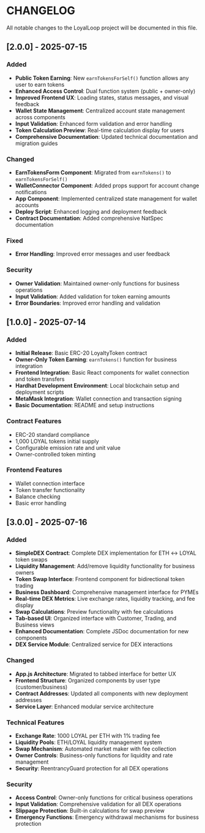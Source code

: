 # CHANGELOG

All notable changes to the LoyalLoop project will be documented in this file.

## [2.0.0] - 2025-07-15

### Added
- **Public Token Earning**: New `earnTokensForSelf()` function allows any user to earn tokens
- **Enhanced Access Control**: Dual function system (public + owner-only)
- **Improved Frontend UX**: Loading states, status messages, and visual feedback
- **Wallet State Management**: Centralized account state management across components
- **Input Validation**: Enhanced form validation and error handling
- **Token Calculation Preview**: Real-time calculation display for users
- **Comprehensive Documentation**: Updated technical documentation and migration guides

### Changed
- **EarnTokensForm Component**: Migrated from `earnTokens()` to `earnTokensForSelf()`
- **WalletConnector Component**: Added props support for account change notifications
- **App Component**: Implemented centralized state management for wallet accounts
- **Deploy Script**: Enhanced logging and deployment feedback
- **Contract Documentation**: Added comprehensive NatSpec documentation

### Fixed
- **Error Handling**: Improved error messages and user feedback

### Security
- **Owner Validation**: Maintained owner-only functions for business operations
- **Input Validation**: Added validation for token earning amounts
- **Error Boundaries**: Improved error handling and validation

## [1.0.0] - 2025-07-14

### Added
- **Initial Release**: Basic ERC-20 LoyaltyToken contract
- **Owner-Only Token Earning**: `earnTokens()` function for business integration
- **Frontend Integration**: Basic React components for wallet connection and token transfers
- **Hardhat Development Environment**: Local blockchain setup and deployment scripts
- **MetaMask Integration**: Wallet connection and transaction signing
- **Basic Documentation**: README and setup instructions

### Contract Features
- ERC-20 standard compliance
- 1,000 LOYAL tokens initial supply
- Configurable emission rate and unit value
- Owner-controlled token minting

### Frontend Features
- Wallet connection interface
- Token transfer functionality
- Balance checking
- Basic error handling

## [3.0.0] - 2025-07-16

### Added
- **SimpleDEX Contract**: Complete DEX implementation for ETH ↔ LOYAL token swaps
- **Liquidity Management**: Add/remove liquidity functionality for business owners
- **Token Swap Interface**: Frontend component for bidirectional token trading
- **Business Dashboard**: Comprehensive management interface for PYMEs
- **Real-time DEX Metrics**: Live exchange rates, liquidity tracking, and fee display
- **Swap Calculations**: Preview functionality with fee calculations
- **Tab-based UI**: Organized interface with Customer, Trading, and Business views
- **Enhanced Documentation**: Complete JSDoc documentation for new components
- **DEX Service Module**: Centralized service for DEX interactions

### Changed
- **App.js Architecture**: Migrated to tabbed interface for better UX
- **Frontend Structure**: Organized components by user type (customer/business)
- **Contract Addresses**: Updated all components with new deployment addresses
- **Service Layer**: Enhanced modular service architecture

### Technical Features
- **Exchange Rate**: 1000 LOYAL per ETH with 1% trading fee
- **Liquidity Pools**: ETH/LOYAL liquidity management system
- **Swap Mechanism**: Automated market maker with fee collection
- **Owner Controls**: Business-only functions for liquidity and rate management
- **Security**: ReentrancyGuard protection for all DEX operations

### Security
- **Access Control**: Owner-only functions for critical business operations
- **Input Validation**: Comprehensive validation for all DEX operations
- **Slippage Protection**: Built-in calculations for swap preview
- **Emergency Functions**: Emergency withdrawal mechanisms for business protection

